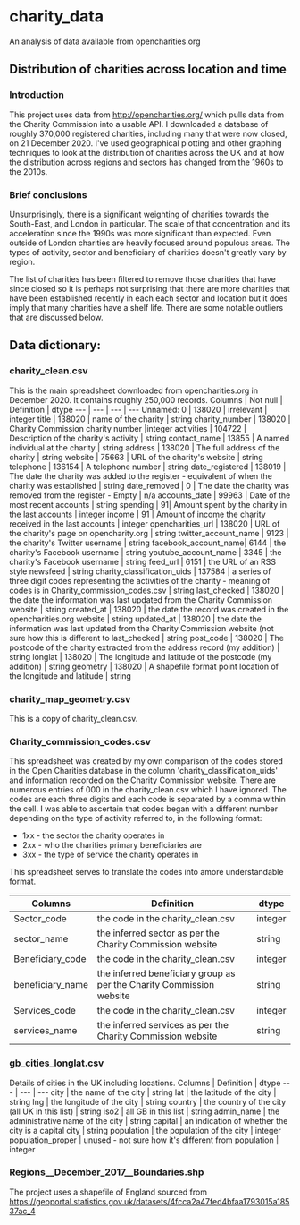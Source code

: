 # charity_data
An analysis of data available from opencharities.org

## Distribution of charities across location and time
### Introduction
This project uses data from http://opencharities.org/ which pulls data from the Charity Commission into a usable API. I downloaded a database of roughly 370,000 registered charities, including many that were now closed, on 21 December 2020. I've used geographical plotting and other graphing techniques to look at the distribution of charities across the UK and at how the distribution across regions and sectors has changed from the 1960s to the 2010s.

### Brief conclusions
Unsurprisingly, there is a significant weighting of charities towards the South-East, and London in particular. The scale of that concentration and its acceleration since the 1990s was more significant than expected. Even outside of London charities are heavily focused around populous areas. The types of activity, sector and beneficiary of charities doesn't greatly vary by region.

The list of charities has been filtered to remove those charities that have since closed so it is perhaps not surprising that there are more charities that have been established recently in each each sector and location but it does imply that many charities have a shelf life. There are some notable outliers that are discussed below.

## Data dictionary:
### charity_clean.csv
This is the main spreadsheet downloaded from opencharities.org in December 2020. It contains roughly 250,000 records.
Columns | Not null | Definition | dtype
 --- | --- | --- | ---
 Unnamed: 0 |                    138020 | irrelevant | integer
 title       |                   138020 | name of the charity | string
 charity_number    |             138020 | Charity Commission charity number |integer
 activities        |             104722 | Description of the charity's activity | string
 contact_name      |              13855 | A named individual at the charity | string
 address            |            138020 | The full address of the charity | string
 website             |            75663 | URL of the charity's website | string
 telephone           |           136154 | A telephone number | string
 date_registered      |          138019 | The date the charity was added to the register - equivalent of when the charity was established | string
 date_removed         |               0 | The date the charity was removed from the register - Empty | n/a
 accounts_date        |           99963 | Date of the most recent accounts | string
 spending             |              91| Amount spent by the charity in the last accounts | integer
 income               |              91 | Amount of income the charity received in the last accounts | integer
 opencharities_url    |          138020 | URL of the charity's page on opencharity.org | string
 twitter_account_name |            9123 | the charity's Twitter username | string
 facebook_account_name|            6144 | the charity's Facebook username | string
 youtube_account_name  |           3345 | the charity's Facebook username | string
 feed_url              |           6151 | the URL of an RSS style newsfeed | string
 charity_classification_uids |   137584 | a series of three digit codes representing the activities of the charity - meaning of codes is in Charity_commission_codes.csv | string
 last_checked                |   138020 | the date the information was last updated from the Charity Commission website | string
 created_at                  |   138020 | the date the record was created in the opencharities.org website | string
 updated_at                  |   138020 | the date the information was last updated from the Charity Commission website (not sure how this is different to last_checked | string
 post_code                   |   138020 | The postcode of the charity extracted from the address record (my addition) | string
 longlat                      |  138020 | The longitude and latitude of the postcode (my addition) | string
 geometry                     |  138020 | A shapefile format point location of the longitude and latitude | string
 
### charity_map_geometry.csv

This is a copy of charity_clean.csv.

### Charity_commission_codes.csv
 
 This spreadsheet was created by my own comparison of the codes stored in the Open Charities database in the column 'charity_classification_uids' and information recorded on the Charity Commission website. There are numerous entries of 000 in the charity_clean.csv which I have ignored. The codes are each three digits and each code is separated by a comma within the cell. I was able to ascertain that codes began with a different number depending on the type of activity referred to, in the following format:
 - 1xx - the sector the charity operates in
 - 2xx - who the charities primary beneficiaries are
 - 3xx - the type of service the charity operates in
 
 This spreadsheet serves to translate the codes into amore understandable format.
 
 Columns | Definition | dtype
 --- | --- | ---
Sector_code | the code in the charity_clean.csv | integer
sector_name | the inferred sector as per the Charity Commission website | string
Beneficiary_code | the code in the charity_clean.csv | integer
beneficiary_name	| the inferred beneficiary group as per the Charity Commission website | string
Services_code	| the code in the charity_clean.csv | integer
services_name | the inferred services as per the Charity Commission website | string

### gb_cities_longlat.csv

Details of cities in the UK including locations.
Columns | Definition | dtype
 --- | --- | ---
city | the name of the city | string
lat | the latitude of the city | string
lng | the longitude of the city | string
country | the country of the city (all UK in this list) |  string
iso2 | all GB in this list | string
admin_name | the administrative name of the city | string
capital | an indication of whether the city is a capital city | string
population | the population of the city | integer
population_proper | unused - not sure how it's different from population | integer

### Regions__December_2017__Boundaries.shp

The project uses a shapefile of England sourced from https://geoportal.statistics.gov.uk/datasets/4fcca2a47fed4bfaa1793015a18537ac_4
